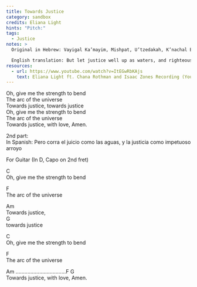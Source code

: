 ```yaml
---
title: Towards Justice
category: sandbox
credits: Eliana Light
hints: "Pitch:"
tags:
  - Justice
notes: >
  Original in Hebrew: Vayigal Ka’mayim, Mishpat, U’tzedakah, K’nachal Eitan   

  English translation: But let justice well up as waters, and righteousness as a mighty stream. (Amos 5:24)
resources:
  - url: https://www.youtube.com/watch?v=ItEGwRbKAjs
    text: Eliana Light ft. Chana Rothman and Isaac Zones Recording (YouTube)
---
```

Oh, give me the strength to bend\
The arc of the universe\
Towards justice, towards justice\
Oh, give me the strength to bend\
The arc of the universe\
Towards justice, with love, Amen.   

2nd part:\
In Spanish: Pero corra el juicio como las aguas, y la justicia como impetuoso arroyo  



For Guitar (In D, Capo on 2nd fret)

C\
Oh, give me the strength to bend  

F\
The arc of the universe   

Am\
Towards justice,\
  G\
  towards justice   

C\
Oh, give me the strength to bend   

F\
The arc of the universe   

Am ..................................F          G\
Towards justice, with love, Amen.
